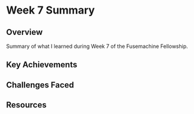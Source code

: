 # Week 7 Summary

## Overview
Summary of what I learned during Week 7 of the Fusemachine Fellowship.

## Key Achievements

## Challenges Faced

## Resources
